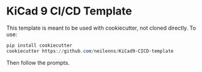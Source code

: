 # KiCad 9 CI/CD Template

This template is meant to be used with cookiecutter, not cloned directly. To use:

```powershell
pip install cookiecutter
cookiecutter https://github.com/neilenns/KiCad9-CICD-template
```

Then follow the prompts.
